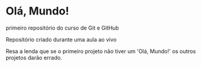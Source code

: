# Olá, Mundo!
 primeiro repositório do curso de Git e GitHub

Repositório criado durante uma aula ao vivo

Resa a lenda que se o primeiro projeto não tiver um 'Olá, Mundo!' os outros projetos darão errado.